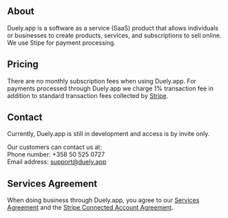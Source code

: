 ## About
Duely.app is a software as a service (SaaS) product that allows individuals or businesses
to create products, services, and subscriptions to sell online. We use Stipe for payment processing.  

## Pricing
There are no monthly subscription fees when using Duely.app. For payments processed through Duely.app we charge 1% transaction fee in addition to standard transaction fees collected by [Stripe](https://stripe.com/en-fi/pricing#pricing-details).  

## Contact
Currently, Duely.app is still in development and access is by invite only.  

Our customers can contact us at:  
Phone number: +358 50 525 0727  
Email address: support@duely.app  

## Services Agreement
When doing business through Duely.app, you agree to our [Services Agreement](https://duely.app/services-agreement)
and the [Stripe Connected Account Agreement](https://stripe.com/connect-account/legal).  
